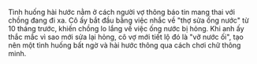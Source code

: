 Tình huống hài hước nằm ở cách người vợ thông báo tin mang thai với chồng đang đi xa. Cô ấy bắt đầu bằng việc nhắc về "thợ sửa ống nước" từ 10 tháng trước, khiến chồng lo lắng về việc ống nước bị hỏng. Khi anh ấy thắc mắc vì sao mới sửa lại hỏng, cô vợ mới tiết lộ đó là "vỡ nước ối", tạo nên một tình huống bất ngờ và hài hước thông qua cách chơi chữ thông minh.

